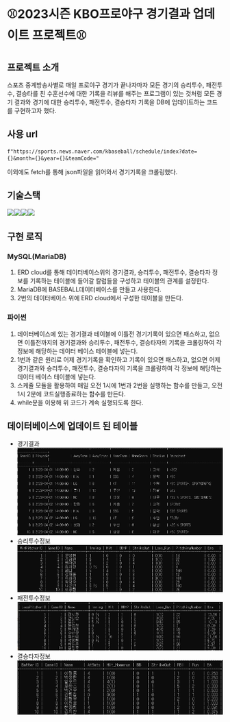 #  :baseball:2023시즌 KBO프로야구 경기결과 업데이트 프로젝트:baseball:

## 프로젝트 소개
스포츠 중계방송사별로 매일 프로야구 경기가 끝나자마자 모든 경기의 승리투수, 패전투수, 
결승타를 친 수훈선수에 대한 기록을 리뷰를 해주는 프로그램이 있는 것처럼 
모든 경기 결과와 경기에 대한 승리투수, 패전투수, 결승타자 기록을 DB에 업데이트하는 코드를 구현하고자 했다.

## 사용 url
```
f"https://sports.news.naver.com/kbaseball/schedule/index?date={}&month={}&year={}&teamCode="

```
이외에도 fetch를 통해 json파일을 읽어와서 경기기록을 크롤링했다.

## 기술스택
<img src="https://img.shields.io/badge/python-3776AB?style=for-the-badge&logo=python&logoColor=white"><img src="https://img.shields.io/badge/mariaDB-003545?style=for-the-badge&logo=mariaDB&logoColor=white"><img src="https://img.shields.io/badge/mysql-4479A1?style=for-the-badge&logo=mysql&logoColor=white"><img src="https://img.shields.io/badge/github-181717?style=for-the-badge&logo=github&logoColor=white"> 

## 구현 로직
### MySQL(MariaDB)
1. ERD cloud를 통해 데이터베이스위의 경기결과, 승리투수, 패전투수, 결승타자 정보를 기록하는
테이블에 들어갈 칼럼들을 구성하고 테이블의 관계를 설정한다.
2. MariaDB에 BASEBALL데이터베이스를 만들고 사용한다.
3. 2번의 데이터베이스 위에 ERD cloud에서 구성한 테이블을 만든다.
### 파이썬
1. 데이터베이스에 있는 경기결과 테이블에 이틀전 경기기록이 있으면 패스하고,
없으면 이틀전까지의 경기결과와 승리투수, 패전투수, 결승타자의 기록을 
크롤링하여 각 정보에 해당하는 데이터 베이스 테이블에 넣는다.
2. 1번과 같은 원리로 어제 경기기록을 확인하고 기록이 있으면 패스하고,
없으면 어제 경기결과와 승리투수, 패전투수, 결승타자의 기록을 
크롤링하여 각 정보에 해당하는 데이터 베이스 테이블에 넣는다.
3. 스케쥴 모듈을 활용하여 매일 오전 1시에 1번과 2번을 실행하는 함수를 만들고,
오전 1시 2분에 코드실행종료하는 함수를 만든다.
4. while문을 이용해 위 코드가 계속 실행되도록 한다.

## 데이터베이스에 업데이트 된 테이블
- 경기결과
![TB_game](./img/TB_game.jpg) 
- 승리투수정보
![TB_winpitcher](./img/TB_winpitcher.jpg)
- 패전투수정보
![TB_losepitcher](./img/TB_losepitcher.jpg)
- 결승타자정보
![TB_batter](./img/TB_batter.jpg) 
